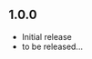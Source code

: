 <!-- https://developers.home-assistant.io/docs/add-ons/presentation#keeping-a-changelog -->

## 1.0.0

- Initial release
- to be released...
